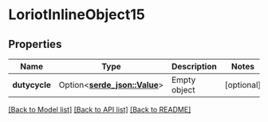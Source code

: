 # LoriotInlineObject15

## Properties

Name | Type | Description | Notes
------------ | ------------- | ------------- | -------------
**dutycycle** | Option<[**serde_json::Value**](serde_json::Value.md)> | Empty object | [optional]

[[Back to Model list]](../README.md#documentation-for-models) [[Back to API list]](../README.md#documentation-for-api-endpoints) [[Back to README]](../README.md)


